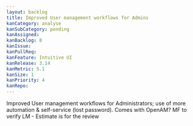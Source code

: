```yaml
---
layout: backlog
title: Improved User management workflows for Admins
kanCategory: analyse
kanSubCategory: pending
kanAssigned:
kanBacklog: 8
kanIssue:
kanPullReq:
kanFeature: Intuitive UI
kanRelease: 3.14
kanMetric: 5.1
kanSize: 1
kanPriority: 4
kanRepo:
---
```

Improved User management workflows for Administrators; use of more automation & self-service (lost password). Comes with OpenAM? MF to verify LM - Estimate is for the review
